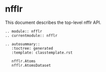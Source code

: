 # nfflr

This document describes the top-level nfflr API.

```{eval-rst}
.. module:: nfflr
.. currentmodule:: nfflr

.. autosummary::
   :toctree: generated
   :template: classtemplate.rst

   nfflr.Atoms
   nfflr.AtomsDataset
```
